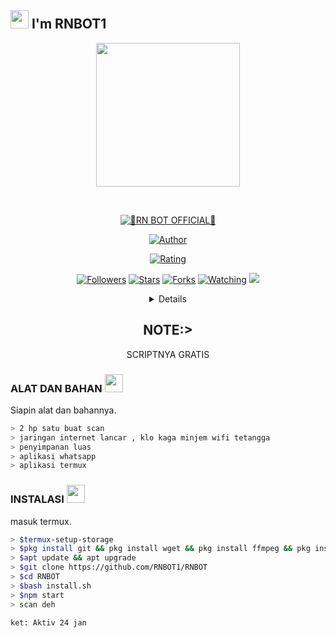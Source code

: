 ## <img src="https://github.com/TheDudeThatCode/TheDudeThatCode/blob/master/Assets/Hi.gif" width="29px"> I'm RNBOT1
<p align="center">
<img src="https://raw.githubusercontent.com/A187ID/AR15BOT/main/aris/A187.jpg" width="230" height="230"/>
</p>
<br>



<p align="center">
<a href="#"><img title="🔰RN BOT OFFICIAL🔰" src="https://img.shields.io/badge/RNBOT-green?colorA=%23ff0000&colorB=%23017e40&style=for-the-badge"></a>
</p>
<p align="center">
<a href="https://github.com/RNBOT"><img title="Author" src="https://img.shields.io/badge/AUTHOR-RNBOT-orange.svg?style=for-the-badge&logo=github"></a>
</p>
<p align="center">
<a href="https://www.codefactor.io/repository/github/RNBOT1/RNBOT"><img title="Rating" src="https://www.codefactor.io/repository/github/RNBOT1/RNBOT/badge/main"></a>
</p>
<p align="center">
<a href="https://github.com/RNBOT1/RNBOT/followers"><img title="Followers" src="https://img.shields.io/github/followers/RNBOT1?color=blue&style=flat-square"></a>
<a href="https://github.com/RNBOT1/RNBOT/stargazers/"><img title="Stars" src="https://img.shields.io/github/stars/RNBOT1/RNBOT?color=red&style=flat-square"></a>
<a href="https://github.com/RNBOT1/RNBOT/network/members"><img title="Forks" src="https://img.shields.io/github/forks/RNBOT1/RNBOT?color=red&style=flat-square"></a>
<a href="https://github.com/RNBOT1/RNBOT/watchers"><img title="Watching" src="https://img.shields.io/github/watchers/RNBOT1/RNBOT?label=Watchers&color=blue&style=flat-square"></a>
<a href="https://hits.seeyoufarm.com"><img src="https://hits.seeyoufarm.com/api/count/incr/badge.svg?url=https%3A%2F%2Fgithub.com%2FRNBOT1%2FRNBOT&count_bg=%2379C83D&title_bg=%23555555&icon=probot.svg&icon_color=%2300FF6D&title=hits&edge_flat=false"/></a>
</p>
<div align="center">
<details>
 
</details>

## NOTE:> 
SCRIPTNYA GRATIS
</div>

### ALAT DAN BAHAN <img src="https://github.com/TheDudeThatCode/TheDudeThatCode/blob/master/Assets/Mario_Hello_Big.gif" width="29px">
Siapin alat dan bahannya.
```bash
> 2 hp satu buat scan
> jaringan internet lancar , klo kaga minjem wifi tetangga
> penyimpanan luas
> aplikasi whatsapp
> aplikasi termux
```
### INSTALASI <img src="https://github.com/TheDudeThatCode/TheDudeThatCode/blob/master/Assets/Mario_Hello_Big.gif" width="29px">

masuk termux.

```bash
> $termux-setup-storage
> $pkg install git && pkg install wget && pkg install ffmpeg && pkg install nodejs && pkg install mc
> $apt update && apt upgrade
> $git clone https://github.com/RNBOT1/RNBOT
> $cd RNBOT
> $bash install.sh
> $npm start
> scan deh

ket: Aktiv 24 jan

